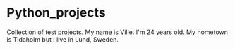 # Python_projects
Collection of test projects.
My name is Ville. I'm 24 years old. My hometown is Tidaholm but I live in Lund, Sweden.
